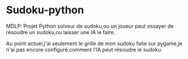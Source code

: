 # Sudoku-python
MDLP: Projet Python solveur de sudoku,ou un joueur peut essayer de résoudre un sudoku,ou laisser une IA le faire.

Au point actuel,j'ai seulement le grille de mon sudoku faite sur pygame,je n'ai pas encore configuré comment l'IA peut résoudre le sudoku.

